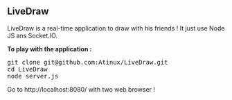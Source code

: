 <h2>LiveDraw</h2>

LiveDraw is a real-time application to draw with his friends !
It just use Node JS ans Socket.IO.

<b>To play with the application :</b>

<pre>
git clone git@github.com:Atinux/LiveDraw.git
cd LiveDraw
node server.js
</pre>

Go to http://localhost:8080/ with two web browser !